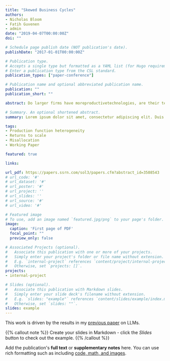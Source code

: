 ```yaml
---
title: "Skewed Business Cycles"
authors:
- Nicholas Bloom
- Fatih Guvenen
- admin
date: "2019-04-07T00:00:00Z"
doi: ""

# Schedule page publish date (NOT publication's date).
publishDate: "2017-01-01T00:00:00Z"

# Publication type.
# Accepts a single type but formatted as a YAML list (for Hugo requirements).
# Enter a publication type from the CSL standard.
publication_types: ["paper-conference"]

# Publication name and optional abbreviated publication name.
publication: ""
publication_short: ""

abstract: Do larger firms have moreproductivetechnologies, are their technologiesmorescalable, or both? We use administrative data on Canadian and USfirms to estimate a joint distribution of output elasticities of capital, labor,and intermediate inputs—thus, returns to scale (RTS)—along with total fac-tor productivity (TFP). We find significant heterogeneity in RTS across firmswithin industries. Furthermore, larger firms operate technologies with higherRTS, whereas the largest firms do not exhibit the highest TFP. Higher RTS forlarge firms are entirely driven by higher intermediate input elasticities. Descrip-tively, these align with higher intermediate input revenue shares. We also showthat high-RTS firms grow faster, pay higher wages, and are owned by wealth-ier households. We then incorporate RTS heterogeneity into the workhorsemodel of endogenous entrepreneurship that matches the observed heterogene-ity in TFP and RTS. We find that the efficiency losses from financial frictionsare more than twice as large compared to a conventional calibration that at-tributes all heterogeneity to TFP and assumes a common RTS parameter.

# Summary. An optional shortened abstract.
summary: Lorem ipsum dolor sit amet, consectetur adipiscing elit. Duis posuere tellus ac convallis placerat. Proin tincidunt magna sed ex sollicitudin condimentum.

tags:
- Production function heterogeneity
- Returns to scale
- Misallocation
- Working Paper

featured: true

links:

url_pdf: https://papers.ssrn.com/sol3/papers.cfm?abstract_id=3508543
# url_code: '#'
# url_dataset: '#'
# url_poster: '#'
# url_project: ''
# url_slides: ''
# url_source: '#'
# url_video: '#'

# Featured image
# To use, add an image named `featured.jpg/png` to your page's folder. 
image:
  caption: 'First page of PDF'
  focal_point: ""
  preview_only: false

# Associated Projects (optional).
#   Associate this publication with one or more of your projects.
#   Simply enter your project's folder or file name without extension.
#   E.g. `internal-project` references `content/project/internal-project/index.md`.
#   Otherwise, set `projects: []`.
projects:
- internal-project

# Slides (optional).
#   Associate this publication with Markdown slides.
#   Simply enter your slide deck's filename without extension.
#   E.g. `slides: "example"` references `content/slides/example/index.md`.
#   Otherwise, set `slides: ""`.
slides: example
---
```


This work is driven by the results in my [previous paper](/publication/conference-paper/) on LLMs.

{{% callout note %}}
Create your slides in Markdown - click the *Slides* button to check out the example.
{{% /callout %}}

Add the publication's **full text** or **supplementary notes** here. You can use rich formatting such as including [code, math, and images](https://docs.hugoblox.com/content/writing-markdown-latex/).
